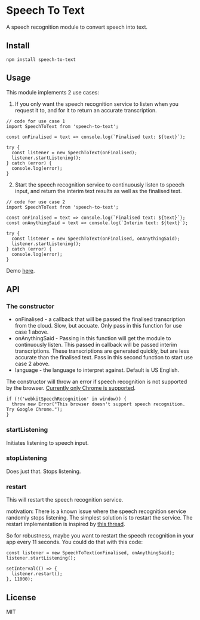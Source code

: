 # Speech To Text

A speech recognition module to convert speech into text.

## Install

`npm install speech-to-text`

## Usage

This module implements 2 use cases:

1. If you only want the speech recognition service to listen when you request it to, and for it to return an accurate transcription.

```
// code for use case 1
import SpeechToText from 'speech-to-text';

const onFinalised = text => console.log(`Finalised text: ${text}`);

try {
  const listener = new SpeechToText(onFinalised);
  listener.startListening();
} catch (error) {
  console.log(error);
}
```

2. Start the speech recognition service to continuously listen to speech input, and return the interim text results as well as the finalised text.

```
// code for use case 2
import SpeechToText from 'speech-to-text';

const onFinalised = text => console.log(`Finalised text: ${text}`);
const onAnythingSaid = text => console.log(`Interim text: ${text}`);

try {
  const listener = new SpeechToText(onFinalised, onAnythingSaid);
  listener.startListening();
} catch (error) {
  console.log(error);
}
```

Demo [here](http://apps.golightlyplus.com/speech-to-text-demo/).

## API

### The constructor

- onFinalised - a callback that will be passed the finalised transcription from the cloud. Slow, but accuate. Only pass in this function for use case 1 above.
- onAnythingSaid - Passing in this function will get the module to continuously listen. This passed in callback will be passed interim transcriptions. These transcriptions are generated quickly, but are less accurate than the finalised text. Pass in this second function to start use case 2 above.
- language - the language to interpret against. Default is US English.

The constructor will throw an error if speech recognition is not supported by the browser. [Currently only Chrome is supported](https://developer.mozilla.org/en-US/docs/Web/API/SpeechRecognition#Browser_compatibility).

```
if (!('webkitSpeechRecognition' in window)) {
  throw new Error("This browser doesn't support speech recognition. Try Google Chrome.");
}
```

### startListening

Initiates listening to speech input.

### stopListening

Does just that. Stops listening.

### restart

This will restart the speech recognition service.

motivation: There is a known issue where the speech recognition service randomly stops listening. The simplest solution is to restart the service. The restart implementation is inspired by [this thread](https://stackoverflow.com/a/40676839/2813041).

So for robustness, maybe you want to restart the speech recognition in your app every 11 seconds. You could do that with this code:

```
const listener = new SpeechToText(onFinalised, onAnythingSaid);
listener.startListening();

setInterval(() => {
  listener.restart();
}, 11000);
```

## License

MIT
